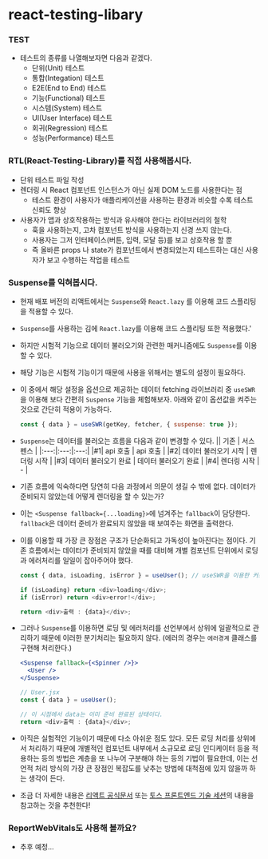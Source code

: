 # react-testing-libary

### TEST

- 테스트의 종류를 나열해보자면 다음과 같겠다.
  - 단위(Unit) 테스트
  - 통합(Integation) 테스트
  - E2E(End to End) 테스트
  - 기능(Functional) 테스트
  - 시스템(System) 테스트
  - UI(User Interface) 테스트
  - 회귀(Regression) 테스트
  - 성능(Performance) 테스트

### RTL(React-Testing-Library)를 직접 사용해봅시다.

- 단위 테스트 파일 작성
- 렌더링 시 React 컴포넌트 인스턴스가 아닌 실제 DOM 노드를 사용한다는 점
  - 테스트 환경이 사용자가 애플리케이션을 사용하는 환경과 비슷할 수록 테스트 신뢰도 향상
- 사용자가 앱과 상호작용하는 방식과 유사해야 한다는 라이브러리의 철학
  - 훅을 사용하는지, 고차 컴포넌트 방식을 사용하는지 신경 쓰지 않는다.
  - 사용자는 그저 인터페이스(버튼, 입력, 모달 등)를 보고 상호작용 할 뿐
  - 즉 올바른 props 나 state가 컴포넌트에서 변경되었는지 테스트하는 대신 사용자가 보고 수행하는 작업을 테스트

### Suspense를 익혀봅시다.

- 현재 배포 버전의 리액트에서는 `Suspense`와 `React.lazy` 를 이용해 코드 스플리팅을 적용할 수 있다.
- `Suspense`를 사용하는 김에 `React.lazy`를 이용해 코드 스플리팅 또한 적용했다.'
- 하지만 시험적 기능으로 데이터 불러오기와 관련한 매커니즘에도 `Suspense`를 이용할 수 있다.
- 해당 기능은 시험적 기능이기 때문에 사용을 위해서는 별도의 설정이 필요하다.
- 이 중에서 해당 설정을 옵션으로 제공하는 데이터 fetching 라이브러리 중 `useSWR`을 이용해 보다 간편히 `Suspense` 기능을 체험해보자. 아래와 같이 옵션값을 켜주는 것으로 간단히 적용이 가능하다.
  ```js
  const { data } = useSWR(getKey, fetcher, { suspense: true });
  ```
- `Suspense`는 데이터를 불러오는 흐름을 다음과 같이 변경할 수 있다.
  || 기존 | 서스펜스 |
  |:---:|:---:|:---:|
  |#1| api 호출 | api 호출 |
  |#2| 데이터 불러오기 시작 | 렌더링 시작 |
  |#3| 데이터 불러오기 완료 | 데이터 불러오기 완료 |
  |#4| 렌더링 시작 | - |
- 기존 흐름에 익숙하다면 당연히 다음 과정에서 의문이 생길 수 밖에 없다. 데이터가 준비되지 않았는데 어떻게 렌더링을 할 수 있는가?
- 이는 `<Suspense fallback={...loading}>`에 넘겨주는 `fallback`이 담당한다. `fallback`은 데이터 준비가 완료되지 않았을 때 보여주는 화면을 출력한다.
- 이를 이용할 때 가장 큰 장점은 구조가 단순화되고 가독성이 높아진다는 점이다. 기존 흐름에서는 데이터가 준비되지 않았을 때를 대비해 개별 컴포넌트 단위에서 로딩과 에러처리를 일일이 잡아주어야 했다.

  ```js
  const { data, isLoading, isError } = useUser(); // useSWR을 이용한 커스텀 훅이라고 가정

  if (isLoading) return <div>loading</div>;
  if (isError) return <div>error!</div>;

  return <div>출력 : {data}</div>;
  ```

- 그러나 `Suspense`를 이용하면 로딩 및 에러처리를 선언부에서 상위에 일괄적으로 관리하기 때문에 이러한 분기처리는 필요하지 않다. (에러의 경우는 `에러경계` 클래스를 구현해 처리한다.)

  ```jsx
  <Suspense fallback={<Spinner />}>
    <User />
  </Suspense>
  ```

  ```js
  // User.jsx
  const { data } = useUser();

  // 이 시점에서 data는 이미 준비 완료된 상태이다.
  return <div>출력 : {data}</div>;
  ```

- 아직은 실험적인 기능이기 때문에 다소 아쉬운 점도 있다. 모든 로딩 처리를 상위에서 처리하기 때문에 개별적인 컴포넌트 내부에서 소규모로 로딩 인디케이터 등을 적용하는 등의 방법은 계층을 또 나누어 구분해야 하는 등의 기법이 필요한데, 이는 선언적 처리 방식의 가장 큰 장점인 복잡도를 낮추는 방법에 대척점에 있지 않을까 하는 생각이 든다.
- 조금 더 자세한 내용은 [리액트 공식문서](https://ko.reactjs.org/docs/concurrent-mode-suspense.html) 또는 [토스 프론트엔드 기술 세션](https://toss.im/slash-21/sessions/3-1)의 내용을 참고하는 것을 추천한다!

### ReportWebVitals도 사용해 볼까요?

- 추후 예정...
